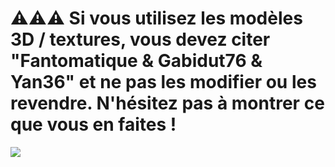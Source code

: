 # ⚠️⚠️⚠️ Si vous utilisez les modèles 3D / textures, vous devez citer "Fantomatique & Gabidut76 & Yan36" et ne pas les modifier ou les revendre. N'hésitez pas à montrer ce que vous en faites !

![](https://licensebuttons.net/l/by-nc-nd/3.0/88x31.png)
